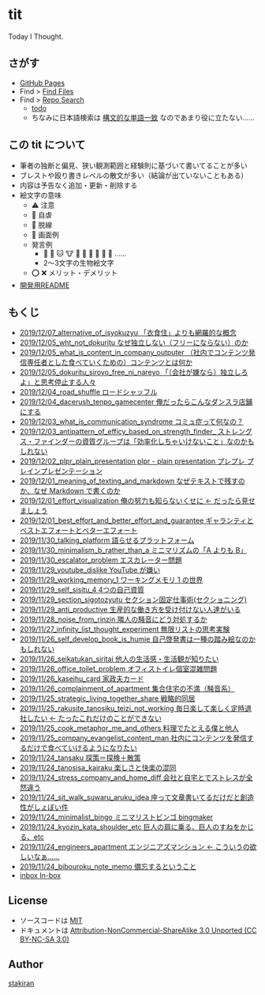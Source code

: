# tit
Today I Thought.

## さがす
- [GitHub Pages](https://stakiran.github.io/tit/)
- Find > [Find Files](https://github.com/stakiran/tit/find/master)
- Find > [Repo Search](https://github.com/stakiran/tit/search?q=query)
  - [todo](https://github.com/stakiran/tit/search?q="%40todo")
  - ちなみに日本語検索は [構文的な単語一致](https://qiita.com/sta/items/1023ef3cf1cec7b56689) なのであまり役に立たない……

## この tit について
- 筆者の独断と偏見、狭い観測範囲と経験則に基づいて書いてることが多い
- ブレストや殴り書きレベルの散文が多い（結論が出ていないこともある）
- 内容は予告なく追加・更新・削除する
- 絵文字の意味
  - :warning: 注意
  - :poop: 自虐
  - :train: 脱線
  - :art: 画面例
  - 発言例
    - :ox: :dog: :cat: :cow: :pig: :bat: :owl: :bug: :rat: :ram: ……
    - 2～3文字の生物絵文字
  - :o: :x: メリット・デメリット
- [開発用README](readme_development.md)

## もくじ
- [2019/12/07_alternative_of_isyokuzyu 「衣食住」よりも網羅的な概念](2019/12/07_alternative_of_isyokuzyu.md)
- [2019/12/05_wht_not_dokuritu なぜ独立しない（フリーにならない）のか](2019/12/05_wht_not_dokuritu.md)
- [2019/12/05_what_is_content_in_company_outputer （社内でコンテンツ発信専任者とした食べていくための）コンテンツとは何か](2019/12/05_what_is_content_in_company_outputer.md)
- [2019/12/05_dokuritu_siroyo_free_ni_nareyo 「（会社が嫌なら）独立しろよ」と思考停止する人々](2019/12/05_dokuritu_siroyo_free_ni_nareyo.md)
- [2019/12/04_road_shuffle ロードシャッフル](2019/12/04_road_shuffle.md)
- [2019/12/04_dacerush_tenpo_gamecenter 俺だったらこんなダンスラ店鋪にする](2019/12/04_dacerush_tenpo_gamecenter.md)
- [2019/12/03_what_is_communication_syndrome コミュ症って何なの？](2019/12/03_what_is_communication_syndrome.md)
- [2019/12/03_antipattern_of_efficy_based_on_strength_finder_ ストレングス・ファインダーの資質グループは「効率化しちゃいけないこと」なのかもしれない](2019/12/03_antipattern_of_efficy_based_on_strength_finder_.md)
- [2019/12/02_plpr_plain_presentation plpr - plain presentation プレプレ プレインプレゼンテーション](2019/12/02_plpr_plain_presentation.md)
- [2019/12/01_meaning_of_texting_and_markdown なぜテキストで残すのか、なぜ Markdown で書くのか](2019/12/01_meaning_of_texting_and_markdown.md)
- [2019/12/01_effort_visualization 俺の努力も知らないくせに ← だったら見せましょう](2019/12/01_effort_visualization.md)
- [2019/12/01_best_effort_and_better_effort_and_guarantee ギャランティとベストエフォートとベターエフォート](2019/12/01_best_effort_and_better_effort_and_guarantee.md)
- [2019/11/30_talking_platform 語らせるプラットフォーム](2019/11/30_talking_platform.md)
- [2019/11/30_minimalism_b_rather_than_a ミニマリズムの「A よりも B」](2019/11/30_minimalism_b_rather_than_a.md)
- [2019/11/30_escalator_problem エスカレーター問題](2019/11/30_escalator_problem.md)
- [2019/11/29_youtube_dislike YouTube が嫌い](2019/11/29_youtube_dislike.md)
- [2019/11/29_working_memory_1 ワーキングメモリ 1 の世界](2019/11/29_working_memory_1.md)
- [2019/11/29_self_sisitu_4 4つの自己資質](2019/11/29_self_sisitu_4.md)
- [2019/11/29_section_sigotozyutu セクション固定仕事術(セクショニング)](2019/11/29_section_sigotozyutu.md)
- [2019/11/29_anti_productive 生産的な働き方を受け付けない人達がいる](2019/11/29_anti_productive.md)
- [2019/11/28_noise_from_rinzin 隣人の騒音にどう対処するか](2019/11/28_noise_from_rinzin.md)
- [2019/11/27_infinity_list_thought_experiment 無限リストの思考実験](2019/11/27_infinity_list_thought_experiment.md)
- [2019/11/26_self_develop_book_is_humie 自己啓発書は一種の踏み絵なのかもしれない](2019/11/26_self_develop_book_is_humie.md)
- [2019/11/26_seikatukan_siritai 他人の生活感・生活観が知りたい](2019/11/26_seikatukan_siritai.md)
- [2019/11/26_office_toilet_problem オフィストイレ個室混雑問題](2019/11/26_office_toilet_problem.md)
- [2019/11/26_kaseihu_card 家政夫カード](2019/11/26_kaseihu_card.md)
- [2019/11/26_complainment_of_apartment 集合住宅の不満（騒音系）](2019/11/26_complainment_of_apartment.md)
- [2019/11/25_strategic_living_together_share 戦略的同居](2019/11/25_strategic_living_together_share.md)
- [2019/11/25_rakusite_tanosiku_teizi_not_working 毎日楽して楽しく定時退社したい ← たったこれだけのことができない](2019/11/25_rakusite_tanosiku_teizi_not_working.md)
- [2019/11/25_cook_metaphor_me_and_others 料理でたとえる僕と他人](2019/11/25_cook_metaphor_me_and_others.md)
- [2019/11/25_company_evangelist_content_man 社内にコンテンツを発信するだけで食べていけるようになりたい](2019/11/25_company_evangelist_content_man.md)
- [2019/11/24_tansaku 探策＝探検＋散策](2019/11/24_tansaku.md)
- [2019/11/24_tanosisa_kairaku 楽しさと快楽の混同](2019/11/24_tanosisa_kairaku.md)
- [2019/11/24_stress_company_and_home_diff 会社と自宅とでストレスが全然違う](2019/11/24_stress_company_and_home_diff.md)
- [2019/11/24_sit_walk_suwaru_aruku_idea 座って文章書いてるだけだと創造性がしょぼい件](2019/11/24_sit_walk_suwaru_aruku_idea.md)
- [2019/11/24_minimalist_bingo ミニマリストビンゴ bingmaker](2019/11/24_minimalist_bingo.md)
- [2019/11/24_kyozin_kata_shoulder_etc 巨人の肩に乗る、巨人のすねをかじる、etc](2019/11/24_kyozin_kata_shoulder_etc.md)
- [2019/11/24_engineers_apartment エンジニアズマンション ← こういうの欲しいなぁ……](2019/11/24_engineers_apartment.md)
- [2019/11/24_bibouroku_note_memo 備忘するということ](2019/11/24_bibouroku_note_memo.md)
- [inbox In-box](inbox.md)

## License
- ソースコードは [MIT](LICENSE)
- ドキュメントは [Attribution-NonCommercial-ShareAlike 3.0 Unported (CC BY-NC-SA 3.0)](http://creativecommons.org/licenses/by-nc-sa/3.0/)

## Author
[stakiran](https://github.com/stakiran)
